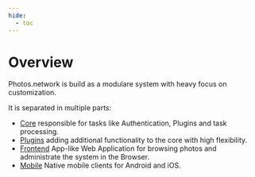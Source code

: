 ```yaml
---
hide:
  - toc
---
```


# Overview

Photos.network is build as a modulare system with heavy focus on customization.

It is separated in multiple parts:

- [Core](/core/) responsible for tasks like Authentication, Plugins and task processing.
- [Plugins](/plugins/) adding additional functionality to the core with high flexibility.
- [Frontend](/frontend/) App-like Web Application for browsing photos and administrate the system in the Browser.
- [Mobile](/mobile/) Native mobile clients for Android and iOS.
